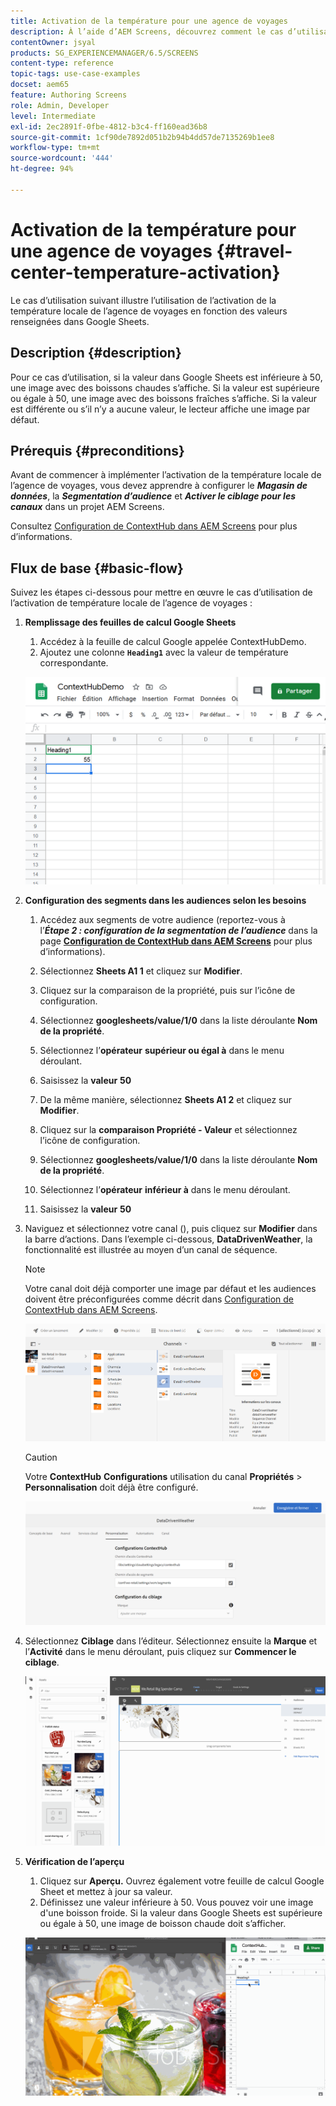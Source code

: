 ```yaml
---
title: Activation de la température pour une agence de voyages
description: À l’aide d’AEM Screens, découvrez comment le cas d’utilisation suivant illustre l’utilisation de l’activation de la température locale d’une agence de voyages en fonction des valeurs renseignées dans Google Sheets.
contentOwner: jsyal
products: SG_EXPERIENCEMANAGER/6.5/SCREENS
content-type: reference
topic-tags: use-case-examples
docset: aem65
feature: Authoring Screens
role: Admin, Developer
level: Intermediate
exl-id: 2ec2891f-0fbe-4812-b3c4-ff160ead36b8
source-git-commit: 1cf90de7892d051b2b94b4dd57de7135269b1ee8
workflow-type: tm+mt
source-wordcount: '444'
ht-degree: 94%

---
```


# Activation de la température pour une agence de voyages {#travel-center-temperature-activation}

Le cas d’utilisation suivant illustre l’utilisation de l’activation de la température locale de l’agence de voyages en fonction des valeurs renseignées dans Google Sheets.

## Description {#description}

Pour ce cas d’utilisation, si la valeur dans Google Sheets est inférieure à 50, une image avec des boissons chaudes s’affiche. Si la valeur est supérieure ou égale à 50, une image avec des boissons fraîches s’affiche. Si la valeur est différente ou s’il n’y a aucune valeur, le lecteur affiche une image par défaut.

## Prérequis {#preconditions}

Avant de commencer à implémenter l’activation de la température locale de l’agence de voyages, vous devez apprendre à configurer le ***Magasin de données***, la ***Segmentation d’audience*** et ***Activer le ciblage pour les canaux*** dans un projet AEM Screens.

Consultez [Configuration de ContextHub dans AEM Screens](configuring-context-hub.md) pour plus d’informations.

## Flux de base {#basic-flow}

Suivez les étapes ci-dessous pour mettre en œuvre le cas d’utilisation de l’activation de température locale de l’agence de voyages :

1. **Remplissage des feuilles de calcul Google Sheets**

   1. Accédez à la feuille de calcul Google appelée ContextHubDemo.
   1. Ajoutez une colonne **`Heading1`** avec la valeur de température correspondante.

   ![screen_shot_2019-05-08at112911am](assets/screen_shot_2019-05-08at112911am.png)

1. **Configuration des segments dans les audiences selon les besoins**

   1. Accédez aux segments de votre audience (reportez-vous à l’***Étape 2 : configuration de la segmentation de l’audience*** dans la page **[Configuration de ContextHub dans AEM Screens](configuring-context-hub.md)** pour plus d’informations).

   1. Sélectionnez **Sheets A1 1** et cliquez sur **Modifier**.

   1. Cliquez sur la comparaison de la propriété, puis sur l’icône de configuration.
   1. Sélectionnez **googlesheets/value/1/0** dans la liste déroulante **Nom de la propriété**.

   1. Sélectionnez l’**opérateur** **supérieur ou égal à** dans le menu déroulant.

   1. Saisissez la **valeur** **50**

   1. De la même manière, sélectionnez **Sheets A1 2** et cliquez sur **Modifier**.

   1. Cliquez sur la **comparaison Propriété - Valeur** et sélectionnez l’icône de configuration.
   1. Sélectionnez **googlesheets/value/1/0** dans la liste déroulante **Nom de la propriété**.

   1. Sélectionnez l’**opérateur** **inférieur à** dans le menu déroulant.

   1. Saisissez la **valeur** **50**

1. Naviguez et sélectionnez votre canal (), puis cliquez sur **Modifier** dans la barre d’actions. Dans l’exemple ci-dessous, **DataDrivenWeather**, la fonctionnalité est illustrée au moyen d’un canal de séquence.

   >[!NOTE]
   >
   >Votre canal doit déjà comporter une image par défaut et les audiences doivent être préconfigurées comme décrit dans [Configuration de ContextHub dans AEM Screens](configuring-context-hub.md).

   ![screen_shot_2019-05-08at113022am](assets/screen_shot_2019-05-08at113022am.png)

   >[!CAUTION]
   >
   >Votre **ContextHub** **Configurations** utilisation du canal **Propriétés** > **Personnalisation** doit déjà être configuré.

   ![screen_shot_2019-05-08at114106am](assets/screen_shot_2019-05-08at114106am.png)

1. Sélectionnez **Ciblage** dans l’éditeur. Sélectionnez ensuite la **Marque** et l’**Activité** dans le menu déroulant, puis cliquez sur **Commencer le ciblage**.

   ![new_activity3](assets/new_activity3.gif)

1. **Vérification de l’aperçu**

   1. Cliquez sur **Aperçu.** Ouvrez également votre feuille de calcul Google Sheet et mettez à jour sa valeur.
   1. Définissez une valeur inférieure à 50. Vous pouvez voir une image d&#39;une boisson froide. Si la valeur dans Google Sheets est supérieure ou égale à 50, une image de boisson chaude doit s’afficher.

   ![result3](assets/result3.gif)
